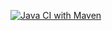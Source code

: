 [![Java CI with Maven](https://github.com/Durtyburd/TerminalToDoList/actions/workflows/maven.yml/badge.svg?branch=master&event=workflow_run)](https://github.com/Durtyburd/TerminalToDoList/actions/workflows/maven.yml)

